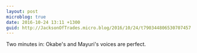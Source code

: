 ```yaml
---
layout: post
microblog: true
date: 2016-10-24 13:11 +1300
guid: http://JacksonOfTrades.micro.blog/2016/10/24/t790344806530707457.html
---
```

Two minutes in: Okabe's and Mayuri's voices are perfect.
